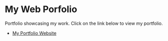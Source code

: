 # My Web Porfolio

Portfolio showcasing my work. Click on the link below to view my portfolio.

- [My Portfolio Website](https://acocom.netlify.app)
